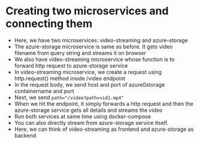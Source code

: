 # Creating two microservices and connecting them

- Here, we have two microservices: video-streaming and azure-storage
- The azure-storage microservice is same as before. It gets video filename from query string and streams it on browser
- We also have video-streaming microservice whose function is to forward http request to azure-storage service
- In video-streaming microservice, we create a request using http.request() method inside /video endpoint
- In the request body, we send host and port of azure0storage containername and port
- Next, we send ```path="/video?path=vid1.mp4"```
- When we hit the endpoint, it simply forwards a http request and then the azure-storage service gets all details and streams the video
- Run both services at same time using docker-compose
- You can also directly stream from azure-storage service itself.
- Here, we can think of video-streaming as frontend and azure-storage as backend
